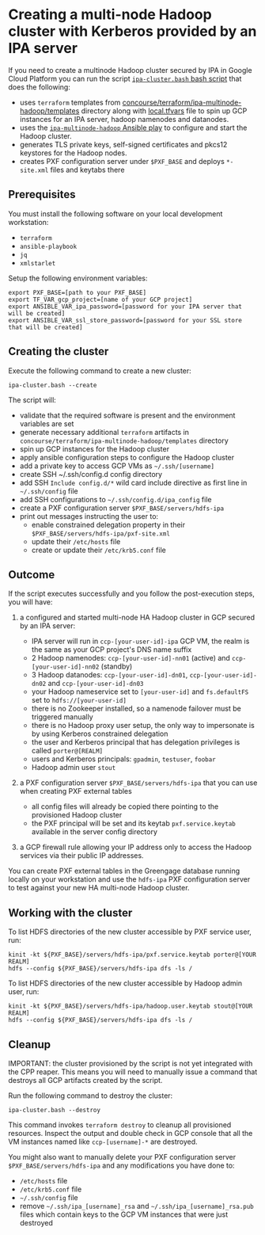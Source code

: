 # Creating a multi-node Hadoop cluster with Kerberos provided by an IPA server

If you need to create a multinode Hadoop cluster secured by IPA in Google Cloud Platform you can run the
script [`ipa-cluster.bash` bash script](ipa-cluster.bash) that does the following:
* uses `terraform` templates from 
[concourse/terraform/ipa-multinode-hadoop/templates](../concourse/terraform/ipa-multinode-hadoop/templates) 
directory along with [local.tfvars](../concourse/terraform/ipa-multinode-hadoop/templates/local.tfvars) file to
spin up GCP instances for an IPA server, hadoop namenodes and datanodes.
* uses the [`ipa-multinode-hadoop` Ansible play](../concourse/ansible/ipa-multinode-hadoop) 
to configure and start the Hadoop cluster.
* generates TLS private keys, self-signed certificates and pkcs12 keystores for the Hadoop nodes.
* creates PXF configuration server under `$PXF_BASE` and deploys `*-site.xml` files and keytabs there

## Prerequisites

You must install the following software on your local development workstation:
* `terraform`
* `ansible-playbook`
* `jq`
* `xmlstarlet`

Setup the following environment variables:
```
export PXF_BASE=[path to your PXF_BASE] 
export TF_VAR_gcp_project=[name of your GCP project]
export ANSIBLE_VAR_ipa_password=[password for your IPA server that will be created]
export ANSIBLE_VAR_ssl_store_password=[password for your SSL store that will be created]
```

## Creating the cluster
Execute the following command to create a new cluster:
```
ipa-cluster.bash --create
```
The script will:
 * validate that the required software is present and the environment variables are set
 * generate necessary additional `terraform` artifacts in `concourse/terraform/ipa-multinode-hadoop/templates` directory
 * spin up GCP instances for the Hadoop cluster
 * apply ansible configuration steps to configure the Hadoop cluster
 * add a private key to access GCP VMs as `~/.ssh/[username]`
 * create SSH ~/.ssh/config.d config directory
 * add SSH `Include config.d/*` wild card include directive as first line in `~/.ssh/config` file
 * add SSH configurations to `~/.ssh/config.d/ipa_config` file
 * create a PXF configuration server `$PXF_BASE/servers/hdfs-ipa`
 * print out messages instructing the user to:
   * enable constrained delegation property in their `$PXF_BASE/servers/hdfs-ipa/pxf-site.xml`
   * update their `/etc/hosts` file
   * create or update their `/etc/krb5.conf` file
   
## Outcome
If the script executes successfully and you follow the post-execution steps, you will have:

1. a configured and started multi-node HA Hadoop cluster in GCP secured by an IPA server:
    * IPA server will run in `ccp-[your-user-id]-ipa` GCP VM, the realm is the same as your GCP project's DNS name suffix
    * 2 Hadoop namenodes: `ccp-[your-user-id]-nn01` (active) and `ccp-[your-user-id]-nn02` (standby)
    * 3 Hadoop datanodes: `ccp-[your-user-id]-dn01`, `ccp-[your-user-id]-dn02` and `ccp-[your-user-id]-dn03`  
    * your Hadoop nameservice set to `[your-user-id]` and `fs.defaultFS` set to `hdfs://[your-user-id]`
    * there is no Zookeeper installed, so a namenode failover must be triggered manually
    * there is no Hadoop proxy user setup, the only way to impersonate is by using Kerberos constrained delegation 
    * the user and Kerberos principal that has delegation privileges is called `porter@[REALM]`
    * users and Kerberos principals: `gpadmin`, `testuser`, `foobar`
    * Hadoop admin user `stout`
    
2. a PXF configuration server `$PXF_BASE/servers/hdfs-ipa` that you can use when creating PXF external tables
    * all config files will already be copied there pointing to the provisioned Hadoop cluster
    * the PXF principal will be set and its keytab `pxf.service.keytab` available in the server config directory

3. a GCP firewall rule allowing your IP address only to access the Hadoop services via their public IP addresses. 

You can create PXF external tables in the Greengage database running locally on your workstation and use
the `hdfs-ipa` PXF configuration server to test against your new HA multi-node Hadoop cluster.

## Working with the cluster
To list HDFS directories of the new cluster accessible by PXF service user, run:
```
kinit -kt ${PXF_BASE}/servers/hdfs-ipa/pxf.service.keytab porter@[YOUR REALM]
hdfs --config ${PXF_BASE}/servers/hdfs-ipa dfs -ls /
```
To list HDFS directories of the new cluster accessible by Hadoop admin user, run:
```
kinit -kt ${PXF_BASE}/servers/hdfs-ipa/hadoop.user.keytab stout@[YOUR REALM]
hdfs --config ${PXF_BASE}/servers/hdfs-ipa dfs -ls /
```

## Cleanup

IMPORTANT: the cluster provisioned by the script is not yet integrated with the CPP reaper. 
This means you will need to manually issue a command that destroys all GCP artifacts created by the script.

Run the following command to destroy the cluster:
```
ipa-cluster.bash --destroy
```
This command invokes `terraform destroy` to cleanup all provisioned resources. 
Inspect the output and double check in GCP console that all the VM instances named like `ccp-[username]-*` are destroyed.

You might also want to manually delete your PXF configuration server `$PXF_BASE/servers/hdfs-ipa` 
and any modifications you have done to:
- `/etc/hosts` file
- `/etc/krb5.conf` file
- `~/.ssh/config` file
- remove `~/.ssh/ipa_[username]_rsa` and `~/.ssh/ipa_[username]_rsa.pub` files which contain keys to the GCP VM instances
that were just destroyed
